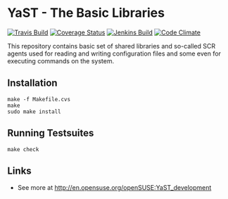 # YaST - The Basic Libraries #

[![Travis Build](https://travis-ci.org/yast/yast-yast2.svg?branch=master)](https://travis-ci.org/yast/yast-yast2)
[![Coverage Status](https://coveralls.io/repos/yast/yast-registration/badge.png)](https://coveralls.io/r/yast/yast-yast2)
[![Jenkins Build](http://img.shields.io/jenkins/s/https/ci.opensuse.org/yast-yast2-master.svg)](https://ci.opensuse.org/view/Yast/job/yast-yast2-master/)
[![Code Climate](https://codeclimate.com/github/yast/yast-yast2/badges/gpa.svg)](https://codeclimate.com/github/yast/yast-yast2)

This repository contains basic set of shared libraries and so-called SCR agents
used for reading and writing configuration files and some even for executing
commands on the system.

## Installation ##

    make -f Makefile.cvs
    make
    sudo make install

## Running Testsuites ##

    make check

## Links ##

  * See more at http://en.opensuse.org/openSUSE:YaST_development
